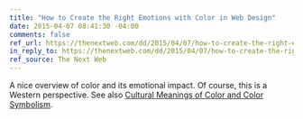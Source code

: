 ```yaml
---
title: "How to Create the Right Emotions with Color in Web Design"
date: 2015-04-07 08:41:30 -04:00
comments: false
ref_url: https://thenextweb.com/dd/2015/04/07/how-to-create-the-right-emotions-with-color-in-web-design/
in_reply_to: https://thenextweb.com/dd/2015/04/07/how-to-create-the-right-emotions-with-color-in-web-design/
ref_source: The Next Web
---
```


A nice overview of color and its emotional impact. Of course, this is a Western perspective. See also [Cultural Meanings of Color and Color Symbolism](https://www.empower-yourself-with-color-psychology.com/cultural-color.html).